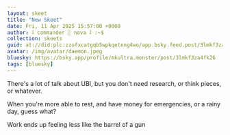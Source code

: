 ```yaml
---
layout: skeet
title: "New Skeet"
date: Fri, 11 Apr 2025 15:57:00 +0000
author: ⸸ commander ░ nova ⸸ :~$
collection: skeets
guid: at://did:plc:zzofxcatgqb5wpkqetnng4wo/app.bsky.feed.post/3lmkf3za4fk26
avatar: /img/avatar/daemon.jpeg
bluesky: https://bsky.app/profile/mkultra.monster/post/3lmkf3za4fk26
tags: [bluesky]
---
```


There's a lot of talk about UBI, but you don't need research, or think pieces, or whatever.

When you're more able to rest, and have money for emergencies, or a rainy day, guess what?

Work ends up feeling less like the barrel of a gun
